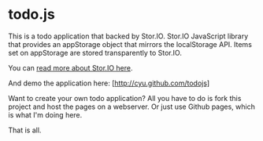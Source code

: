 todo.js
=======
This is a todo application that backed by Stor.IO.  Stor.IO JavaScript library that provides an appStorage object that mirrors the localStorage API.  Items set on appStorage are stored transparently to Stor.IO.

You can [read more about Stor.IO here](http://blog.sourcebender.com/easy-storage-for-html5-applications.html).

And demo the application here:
[http://cyu.github.com/todojs]

Want to create your own todo application?  All you have to do is fork this project and host the pages on a webserver.  Or just use Github pages, which is what I'm doing here.

That is all.
